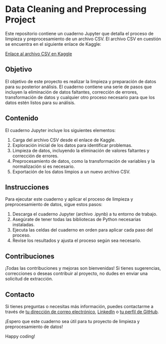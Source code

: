 # Data Cleaning and Preprocessing Project

Este repositorio contiene un cuaderno Jupyter que detalla el proceso de limpieza y preprocesamiento de un archivo CSV. El archivo CSV en cuestión se encuentra en el siguiente enlace de Kaggle:

[Enlace al archivo CSV en Kaggle](https://www.kaggle.com/code/anamsken/data-cleaning-project1/notebook)

## Objetivo

El objetivo de este proyecto es realizar la limpieza y preparación de datos para su posterior análisis. El cuaderno contiene una serie de pasos que incluyen la eliminación de datos faltantes, corrección de errores, transformación de datos y cualquier otro proceso necesario para que los datos estén listos para su análisis.

## Contenido

El cuaderno Jupyter incluye los siguientes elementos:

1. Carga del archivo CSV desde el enlace de Kaggle.
2. Exploración inicial de los datos para identificar problemas.
3. Limpieza de datos, incluyendo la eliminación de valores faltantes y corrección de errores.
4. Preprocesamiento de datos, como la transformación de variables y la normalización si es necesario.
5. Exportación de los datos limpios a un nuevo archivo CSV.

## Instrucciones

Para ejecutar este cuaderno y aplicar el proceso de limpieza y preprocesamiento de datos, sigue estos pasos:

1. Descarga el cuaderno Jupyter (archivo .ipynb) a tu entorno de trabajo.
2. Asegúrate de tener todas las bibliotecas de Python necesarias instaladas.
3. Ejecuta las celdas del cuaderno en orden para aplicar cada paso del proceso.
4. Revise los resultados y ajusta el proceso según sea necesario.

## Contribuciones

¡Todas las contribuciones y mejoras son bienvenidas! Si tienes sugerencias, correcciones o deseas contribuir al proyecto, no dudes en enviar una solicitud de extracción.

## Contacto

Si tienes preguntas o necesitas más información, puedes contactarme a través de [tu dirección de correo electrónico](adolfo.fgp@gmail.com), [LinkedIn](https://www.linkedin.com/in/adolfofgp/) o [tu perfil de GitHub](github.com/AdolfoFGP).

¡Espero que este cuaderno sea útil para tu proyecto de limpieza y preprocesamiento de datos!

Happy coding!
